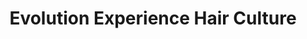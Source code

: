 ---
title: "Evolution Experience Hair Culture"
url: /minneapolis/evolution-experience-hair-culture/
shop: Friseur
---